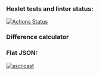 ### Hexlet tests and linter status:
[![Actions Status](https://github.com/VimLoko/php-project-lvl2/workflows/hexlet-check/badge.svg)](https://github.com/VimLoko/php-project-lvl2/actions)
### Difference calculator
### Flat JSON:
[![asciicast](https://asciinema.org/a/lphxy4HtG3Nxq2etQNrhMP1hH.svg)](https://asciinema.org/a/lphxy4HtG3Nxq2etQNrhMP1hH)